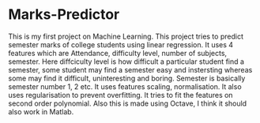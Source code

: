 # Marks-Predictor
This is my first project on Machine Learning. This project tries to predict semester marks of college students using linear regression. 
It uses 4 features which are Attendance, difficulty level, number of subjects, semester.
  Here diffciculty level is how difficult a particular student find a semester, some student may find a semester easy and instersting       whereas some may find it difficult, uninteresting and boring.
  Semester is basically semester number 1, 2 etc.
It uses features scaling, normalisation.
It also uses regularisation to prevent overfitting.
It tries to fit the features on second order polynomial.
Also this is made using Octave, I think it should also work in Matlab.
